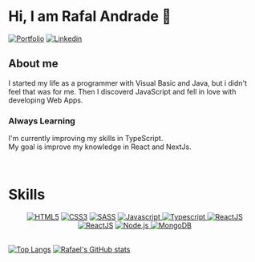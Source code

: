 # Hi, I am Rafal Andrade 👋

<div>
  <a href="https://andraderafa72.github.io/portfolio"><img src="https://img.shields.io/badge/my_portfolio-000?style=for-the-badge&logo=ko-fi&logoColor=white" alt="Portfolio" /></a>
  <a href="https://linkedin.com/in/andraderafa72"><img src="https://img.shields.io/badge/linkedin-0A66C2?style=for-the-badge&logo=linkedin&logoColor=white" alt="Linkedin" /></a>
</div>

## About me
I started my life as a programmer with Visual Basic and Java, but i didn't feel that was for me. Then I discoverd JavaScript and fell in love with developing Web Apps.
### Always Learning
I'm currently improving my skills in TypeScript. <br>
My goal is improve my knowledge in React and NextJs.

<br>

# Skills

<div align="center">
    <a href="https://"><img src="https://img.shields.io/static/v1?label=&message=HTML5&color=%23E34F26&style=for-the-badge&logo=html5&logoColor=whitesmoke" alt="HTML5"></a>
    <a href="https://"><img src="https://img.shields.io/static/v1?label=&message=CSS3&color=%231572B6&style=for-the-badge&logo=css3&logoColor=whitesmoke" alt="CSS3"></a>
    <a href="https://"><img src="https://img.shields.io/static/v1?label=&message=SASS&color=%23CC6699&style=for-the-badge&logo=sass&logoColor=whitesmoke" alt="SASS"></a>
  <a href="https://"><img src="https://img.shields.io/static/v1?label=&message=Javascript&color=%23E3426&style=for-the-badge&logo=typescript&logoColor=whitesmoke" alt="Javascript"> </a>
    <a href="https://"><img src="https://img.shields.io/static/v1?label=&message=Typescript&color=%231570B6&style=for-the-badge&logo=typescript&logoColor=whitesmoke" alt="Typescript"> </a>
    <a href="https://"><img src="https://img.shields.io/static/v1?label=&message=ReactJS&color=%231545B6&style=for-the-badge&logo=react&logoColor=whitesmoke" alt="ReactJS"></a>
  <a href="https://"><img src="https://img.shields.io/static/v1?label=&message=NextJs&color=black&style=for-the-badge&logo=next.js&logoColor=whitesmoke" alt="ReactJS"></a>
  <a href="https://"><img src="https://img.shields.io/static/v1?label=&message=Node.js&color=darkgreen&style=for-the-badge&logo=node.js&logoColor=whitesmoke" alt="Node.js"> </a>
    <a href="https://"><img src="https://img.shields.io/static/v1?label=&message=MongoDB&color=green&style=for-the-badge&logo=mongodb&logoColor=white" alt="MongoDB"> </a>
</div><br>


[![Top Langs](https://github-readme-stats.vercel.app/api/top-langs/?username=andraderafa72&langs_count=8&layout=compact&theme=tokyonight)](https://github.com/anuraghazra/github-readme-stats)
[![Rafael's GitHub stats](https://github-readme-stats.vercel.app/api?username=andraderafa72&show_icons=true&theme=tokyonight)](https://github.com/anuraghazra/github-readme-stats)



<!-- 
## My projects
I post here my most recent and intersting projects. <br>

### React Projects
<img src="https://github.com/andraderafa72/andraderafa72/blob/main/github-user-contribution.svg" alt="Snake animation"/>
<ul>
  <li><a href="https://github.com/andraderafa72/podcastr">Podcastr</a></li>
  <li><a href="https://github.com/andraderafa72/letmeask">Letmeask</a></li>
  <li><a href="https://github.com/andraderafa72/todo-reactjs">To.do</a></li>
  <li><a href="https://github.com/andraderafa72/dtmoney">dt money</a></li>
</ul>

### Node.Js projects

<ul>
  <li><a href="https://github.com/andraderafa72/Agenda-JS">Agenda JS</a></li>
  <li><a href="https://github.com/andraderafa72/todolist-electron">ToDo List - Electron</a></li>
  <li><a href="https://github.com/andraderafa72/despesas-da-casa-electron">Despesas da Casa - Electron</a></li>
</ul>

### Projects on GitHub Pages

<ul>
  <li><a href="https://github.com/andraderafa72/watch/">Watch!</a></li>
  <li><a href="https://github.com/andraderafa72/EasyCSS/">EasyCSS</a></li>
  <li><a href="https://github.com/andraderafa72/SpiderMan-Frontend/">SpiderMan-Frontend</a></li>
  <li><a href="https://github.com/andraderafa72/todolist">ToDo List</a></li>
  <li><a href="https://github.com/andraderafa72/despesas-da-casa">Lista de despesas</a></li>
  <li><a href="https://github.com/andraderafa72/calculadora-de-imc">BMI Calculator</a></li>
  <li><a href="https://github.com/andraderafa72/I-Am-Developer">I am Developer</a></li>
</ul>
-->
